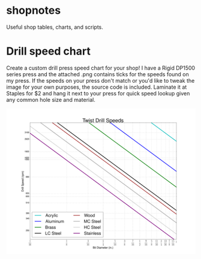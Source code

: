 shopnotes
=========

Useful shop tables, charts, and scripts.

Drill speed chart
=================

Create a custom drill press speed chart for your shop! I have a Rigid DP1500 series press and the 
attached .png contains ticks for the speeds found on my press. If the speeds on your press don't 
match or you'd like to tweak the image for your own purposes, the source code is included. Laminate 
it at Staples for $2 and hang it next to your press for quick speed lookup given any common hole 
size and material.

![ScreenShot](https://raw.githubusercontent.com/pglomski/shopnotes/master/drill_speed_chart.png)
